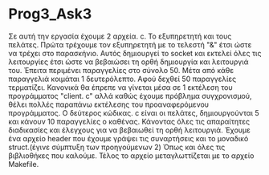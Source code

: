 # Prog3_Ask3
Σε αυτή την εργασία έχουμε 2 αρχεία. c. Το εξυπηρετητή και τους πελάτες.
Πρώτα τρέχουμε τον εξυπηρετητή με το τελεστή "&" έτσι ώστε να τρέχει στο παρασκήνιο.
Αυτός δημιουργεί το socket και εκτελεί όλες τις λειτουργίες έτσι ώστε να βεβαιώσει τη ορθή δημιουργία και λειτουργιά του.
Έπειτα περιμένει παραγγελίες στο σύνολο 50. Μέτα από κάθε παραγγελιά κοιμάται 1 δευτερόλεπτο. Αφού δεχθεί 50 παραγγελίες τερματίζει.
Κανονικά θα έπρεπε να γίνεται μέσα σε 1 εκτέλεση του προγράμματος "client. c" αλλά καθώς έχουμε πρόβλημα συγχρονισμού, θέλει πολλές παραπάνω εκτέλεσης του προαναφερόμενου προγράμματος.
Ο δεύτερος κώδικας. c είναι οι πελάτες, δημιουργούνται 5 και κάνουν 10 παραγγελίες ο καθένας. Κάνοντας όλες τις απαραίτητες διαδικασίες και έλεγχους για να βεβαιωθεί τη ορθή λειτουργιά.
Έχουμε ένα αρχείο header που έχουμε γράψει τις συναρτήσεις και το μοναδικό struct.(έγινε σύμπτυξη των προηγούμενων 2) Όπως και όλες τις βιβλιοθήκες που καλούμε.
Τέλος το αρχείο μεταγλωττίζεται με το αρχείο Makefile.

